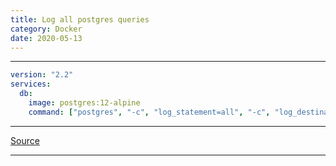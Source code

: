 ```yaml
---
title: Log all postgres queries
category: Docker
date: 2020-05-13
---
```


-----

```yaml
version: "2.2"
services:
  db:
    image: postgres:12-alpine
    command: ["postgres", "-c", "log_statement=all", "-c", "log_destination=stderr"]
```

-----

[Source](https://stackoverflow.com/a/59313245)

-----
